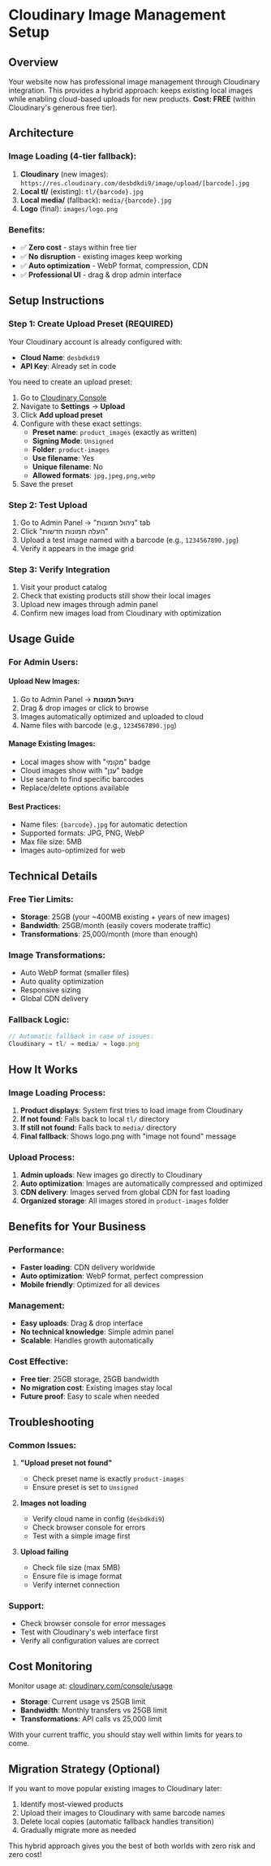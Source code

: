 # Cloudinary Image Management Setup

## Overview

Your website now has professional image management through Cloudinary integration. This provides a hybrid approach: keeps existing local images while enabling cloud-based uploads for new products. **Cost: FREE** (within Cloudinary's generous free tier).

## Architecture

### Image Loading (4-tier fallback):
1. **Cloudinary** (new images): `https://res.cloudinary.com/desbdkdi9/image/upload/[barcode].jpg`
2. **Local tl/** (existing): `tl/{barcode}.jpg` 
3. **Local media/** (fallback): `media/{barcode}.jpg`
4. **Logo** (final): `images/logo.png`

### Benefits:
- ✅ **Zero cost** - stays within free tier
- ✅ **No disruption** - existing images keep working
- ✅ **Auto optimization** - WebP format, compression, CDN
- ✅ **Professional UI** - drag & drop admin interface

## Setup Instructions

### Step 1: Create Upload Preset (REQUIRED)

Your Cloudinary account is already configured with:
- **Cloud Name**: `desbdkdi9`
- **API Key**: Already set in code

You need to create an upload preset:

1. Go to [Cloudinary Console](https://console.cloudinary.com/)
2. Navigate to **Settings** → **Upload**
3. Click **Add upload preset**
4. Configure with these exact settings:
   - **Preset name**: `product_images` (exactly as written)
   - **Signing Mode**: `Unsigned`
   - **Folder**: `product-images`
   - **Use filename**: Yes
   - **Unique filename**: No
   - **Allowed formats**: `jpg,jpeg,png,webp`
5. Save the preset

### Step 2: Test Upload

1. Go to Admin Panel → "ניהול תמונות" tab
2. Click "העלה תמונות חדשות"
3. Upload a test image named with a barcode (e.g., `1234567890.jpg`)
4. Verify it appears in the image grid

### Step 3: Verify Integration

1. Visit your product catalog
2. Check that existing products still show their local images
3. Upload new images through admin panel
4. Confirm new images load from Cloudinary with optimization

## Usage Guide

### For Admin Users:

#### Upload New Images:
1. Go to Admin Panel → **ניהול תמונות**
2. Drag & drop images or click to browse
3. Images automatically optimized and uploaded to cloud
4. Name files with barcode (e.g., `1234567890.jpg`)

#### Manage Existing Images:
- Local images show with "מקומי" badge
- Cloud images show with "ענן" badge
- Use search to find specific barcodes
- Replace/delete options available

#### Best Practices:
- Name files: `{barcode}.jpg` for automatic detection
- Supported formats: JPG, PNG, WebP
- Max file size: 5MB
- Images auto-optimized for web

## Technical Details

### Free Tier Limits:
- **Storage**: 25GB (your ~400MB existing + years of new images)
- **Bandwidth**: 25GB/month (easily covers moderate traffic)
- **Transformations**: 25,000/month (more than enough)

### Image Transformations:
- Auto WebP format (smaller files)
- Auto quality optimization
- Responsive sizing
- Global CDN delivery

### Fallback Logic:
```javascript
// Automatic fallback in case of issues:
Cloudinary → tl/ → media/ → logo.png
```

## How It Works

### Image Loading Process:
1. **Product displays**: System first tries to load image from Cloudinary
2. **If not found**: Falls back to local `tl/` directory
3. **If still not found**: Falls back to `media/` directory
4. **Final fallback**: Shows logo.png with "image not found" message

### Upload Process:
1. **Admin uploads**: New images go directly to Cloudinary
2. **Auto optimization**: Images are automatically compressed and optimized
3. **CDN delivery**: Images served from global CDN for fast loading
4. **Organized storage**: All images stored in `product-images` folder

## Benefits for Your Business

### Performance:
- **Faster loading**: CDN delivery worldwide
- **Auto optimization**: WebP format, perfect compression
- **Mobile friendly**: Optimized for all devices

### Management:
- **Easy uploads**: Drag & drop interface
- **No technical knowledge**: Simple admin panel
- **Scalable**: Handles growth automatically

### Cost Effective:
- **Free tier**: 25GB storage, 25GB bandwidth
- **No migration cost**: Existing images stay local
- **Future proof**: Easy to scale when needed

## Troubleshooting

### Common Issues:

1. **"Upload preset not found"**
   - Check preset name is exactly `product-images`
   - Ensure preset is set to `Unsigned`

2. **Images not loading**
   - Verify cloud name in config (`desbdkdi9`)
   - Check browser console for errors
   - Test with a simple image first

3. **Upload failing**
   - Check file size (max 5MB)
   - Ensure file is image format
   - Verify internet connection

### Support:
- Check browser console for error messages
- Test with Cloudinary's web interface first
- Verify all configuration values are correct

## Cost Monitoring

Monitor usage at: [cloudinary.com/console/usage](https://cloudinary.com/console/usage)

- **Storage**: Current usage vs 25GB limit
- **Bandwidth**: Monthly transfers vs 25GB limit
- **Transformations**: API calls vs 25,000 limit

With your current traffic, you should stay well within limits for years to come.

## Migration Strategy (Optional)

If you want to move popular existing images to Cloudinary later:

1. Identify most-viewed products
2. Upload their images to Cloudinary with same barcode names
3. Delete local copies (automatic fallback handles transition)
4. Gradually migrate more as needed

This hybrid approach gives you the best of both worlds with zero risk and zero cost!